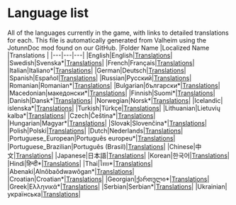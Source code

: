 # Language list
All of the languages currently in the game, with links to detailed translations for each.
This file is automatically generated from Valheim using the JotunnDoc mod found on our GitHub.
|Folder Name |Localized Name |Translations |
|---|---|---|
|English|English|[Translations](translations/English.md)|
|Swedish|Svenska*|[Translations](translations/Swedish.md)|
|French|Français|[Translations](translations/French.md)|
|Italian|Italiano*|[Translations](translations/Italian.md)|
|German|Deutsch|[Translations](translations/German.md)|
|Spanish|Español|[Translations](translations/Spanish.md)|
|Russian|Русский|[Translations](translations/Russian.md)|
|Romanian|Romanian*|[Translations](translations/Romanian.md)|
|Bulgarian|български*|[Translations](translations/Bulgarian.md)|
|Macedonian|македонски*|[Translations](translations/Macedonian.md)|
|Finnish|Suomi*|[Translations](translations/Finnish.md)|
|Danish|Dansk*|[Translations](translations/Danish.md)|
|Norwegian|Norsk*|[Translations](translations/Norwegian.md)|
|Icelandic|íslenska*|[Translations](translations/Icelandic.md)|
|Turkish|Türkçe|[Translations](translations/Turkish.md)|
|Lithuanian|Lietuvių kalba*|[Translations](translations/Lithuanian.md)|
|Czech|Čeština*|[Translations](translations/Czech.md)|
|Hungarian|Magyar*|[Translations](translations/Hungarian.md)|
|Slovak|Slovenčina*|[Translations](translations/Slovak.md)|
|Polish|Polski|[Translations](translations/Polish.md)|
|Dutch|Nederlands|[Translations](translations/Dutch.md)|
|Portuguese_European|Português europeu*|[Translations](translations/Portuguese_European.md)|
|Portuguese_Brazilian|Português (Brasil)|[Translations](translations/Portuguese_Brazilian.md)|
|Chinese|中文|[Translations](translations/Chinese.md)|
|Japanese|日本語|[Translations](translations/Japanese.md)|
|Korean|한국어|[Translations](translations/Korean.md)|
|Hindi|हिन्दी*|[Translations](translations/Hindi.md)|
|Thai|ไทย*|[Translations](translations/Thai.md)|
|Abenaki|Alnôbaôdwawôgan*|[Translations](translations/Abenaki.md)|
|Croatian|Croatian*|[Translations](translations/Croatian.md)|
|Georgian|ქართული*|[Translations](translations/Georgian.md)|
|Greek|Ελληνικά*|[Translations](translations/Greek.md)|
|Serbian|Serbian*|[Translations](translations/Serbian.md)|
|Ukrainian|українська|[Translations](translations/Ukrainian.md)|
